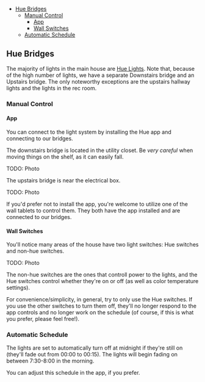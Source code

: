 - [Hue Bridges](#hue-bridges)
  - [Manual Control](#manual-control)
    - [App](#app)
    - [Wall Switches](#wall-switches)
  - [Automatic Schedule](#automatic-schedule)

## Hue Bridges

The majority of lights in the main house are [Hue Lights](https://www.philips-hue.com/en-us). Note that, because of the high number of lights,
we have a separate Downstairs bridge and an Upstairs bridge. The only noteworthy exceptions are the upstairs hallway lights and the lights in the
rec room.

### Manual Control

#### App

You can connect to the light system by installing the Hue app and connecting to our bridges. 

The downstairs bridge is located in the utility closet. Be _very careful_ when moving things on the shelf, as it can easily fall.

TODO: Photo

The upstairs bridge is near the electrical box.

TODO: Photo

If you'd prefer not to install the app, you're welcome to utilize one of the wall tablets to control them. They both have the app installed and are connected to our bridges.

#### Wall Switches

You'll notice many areas of the house have two light switches: Hue switches and non-hue switches.

TODO: Photo

The non-hue switches are the ones that controll power to the lights, and the Hue switches control whether they're on or off (as well as color temperature settings).

For convenience/simplicity, in general, try to only use the Hue switches. If you use the other switches to turn them off, they'll no longer respond to the app controls and no longer work on the schedule (of course, if this is what you prefer, please feel free!).

### Automatic Schedule

The lights are set to automatically turn off at midnight if they're still on (they'll fade out from 00:00 to 00:15). 
The lights will begin fading on between 7:30-8:00 in the morning.

You can adjust this schedule in the app, if you prefer.
